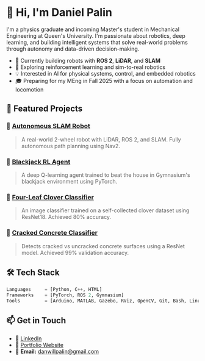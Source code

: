 # 👋 Hi, I'm Daniel Palin

I'm a physics graduate and incoming Master's student in Mechanical Engineering at Queen's University. I'm passionate about robotics, deep learning, and building intelligent systems that solve real-world problems through autonomy and data-driven decision-making.

- 🤖 Currently building robots with **ROS 2**, **LiDAR**, and **SLAM**
- 🧠 Exploring reinforcement learning and sim-to-real robotics
- 💡 Interested in AI for physical systems, control, and embedded robotics
- 🎓 Preparing for my MEng in Fall 2025 with a focus on automation and locomotion

## 🚀 Featured Projects

### 🔹 [Autonomous SLAM Robot](https://github.com/danielwp22/ros2-navigation-bot)
> A real-world 2-wheel robot with LiDAR, ROS 2, and SLAM. Fully autonomous path planning using Nav2.

### 🔹 [Blackjack RL Agent](https://github.com/danielwp22/blackjack-rl-agent)
> A deep Q-learning agent trained to beat the house in Gymnasium's blackjack environment using PyTorch.

### 🔹 [Four-Leaf Clover Classifier](https://github.com/danielwp22/four-leaf-clover-classification)
> An image classifier trained on a self-collected clover dataset using ResNet18. Achieved 80% accuracy.

### 🔹 [Cracked Concrete Classifier](https://github.com/danielwp22/cracked-concrete-classifier)
> Detects cracked vs uncracked concrete surfaces using a ResNet model. Achieved 99% validation accuracy.

## 🛠️ Tech Stack

```python
Languages     = [Python, C++, HTML]
Frameworks    = [PyTorch, ROS 2, Gymnasium]
Tools         = [Arduino, MATLAB, Gazebo, RViz, OpenCV, Git, Bash, Linux]
```

## 📫 Get in Touch

- 💼 [LinkedIn](https://www.linkedin.com/in/daniel-w-palin/)
- 🔗 [Portfolio Website](https://danielpalin.github.io)
- 📧 **Email:** danwillpalin@gmail.com
